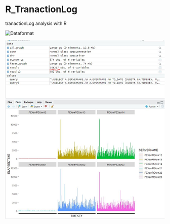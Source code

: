 # R_TranactionLog
tranactionLog analysis with R



![Dataformat](./iamge/dataFormat.jpg)


![Graph](./image/graph.jpg)